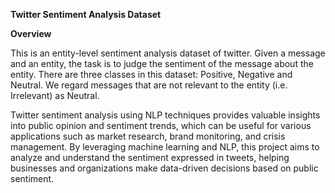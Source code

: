 **Twitter Sentiment Analysis Dataset**

**Overview**

This is an entity-level sentiment analysis dataset of twitter. Given a message and an entity, the task is to judge the sentiment of the message about the entity. There are three classes in this dataset: Positive, Negative and Neutral. We regard messages that are not relevant to the entity (i.e. Irrelevant) as Neutral.

Twitter sentiment analysis using NLP techniques provides valuable insights into public opinion and sentiment trends, which can be useful for various applications such as market research, brand monitoring, and crisis management. By leveraging machine learning and NLP, this project aims to analyze and understand the sentiment expressed in tweets, helping businesses and organizations make data-driven decisions based on public sentiment.
